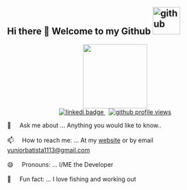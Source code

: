 <h2>Hi there 👋  Welcome to my Github <img width="64" height="64" src="https://img.icons8.com/glyph-neue/64/github.png" alt="github" /></h2>
<div align="center">
  <img align="center" width="150px" height="150px" align="center" src="https://github-photos-readme.s3.us-east-1.amazonaws.com/5885787-removebg-preview.png?response-content-disposition=inline&X-Amz-Security-Token=IQoJb3JpZ2luX2VjEOz%2F%2F%2F%2F%2F%2F%2F%2F%2F%2FwEaCXVzLWVhc3QtMSJIMEYCIQD0z%2BSM1ABGC2ikIxl8%2BtMhoJyQifc%2BrlFVqZR86OEQUAIhAN6qBr0o%2F1n7NPLVmqlAtr%2BrHF59T8uQILCxxakVE%2BwhKuQCCDUQARoMNjY3NDY4Mzk1MDk4IgyerpbAdABszMs00dIqwQI1Opm3eaafnoRC2Ym26ef0%2BKec%2Fc5VIB8WjrTU6s5yvFYuvAqGTD7WgI9t3d%2FD9NxZ4BgfFzOovSBaSzgw4ZxZ8bYX23SxfHE0lTVlUzfR7wfeos2CFLV9Qo3%2BepcU%2B3odfhJZ2PXtD7QhM7Rue%2BDe4hxsvs5tA5IXja6VecULMnUY1lTCVIvqgCZoNAqVGugwSKpj81ATHMwthFFmJN7OaRkyDvhYY1vvZT7pQnALZ0jAyyFIAnM4g%2BmFa7Q%2FWn9n2%2FrHDXDkKi3ob38gFfQ91t%2BS1A2KxsjYbuJmrubQ%2BcMF5%2BJkMmqeqNqBjbHVuKLoZ4x82wr40aGlJQRzQ6Ait9QODceO3kyEYp2SgrD0i3zZEJrrQ1%2BChs4CCNViK2HAeqfWId%2F4pAElRQgdr8VKV67UzEVcEmya0jTO4XUGCQowtdLEqgY6sgL0MMLzCEXiUTsTlufvgX5Omj94W55DtRawIYjqtfDDbjvhIHgZowthTjE%2FG%2B5rB6AIl6mRTvnX9XY6qaLmQxOmZ4w8qmEKv%2BeU4TEGZIklvJKq1UvSVl8VVEVQN51AE5p%2F9idfXGC49v7Idf3WNmCOn0F7qUYhGv7BbmjssfhqjV7wIB8rp%2B4rdaFrkEEFzFKSo4h4sVjz1HawqNUTAVWGZRI6b55Y1JkAwiePisC9BICxXGqztwAzWob%2FLqv6VzX4P4YjlzhLFdfLoCGksrD%2FQbHevtfp5O3pSRlNIaHVPDiR1MZUrXufU%2Bj2vcDgUAsl0s0FP0mDHp691emRcwxShNAtrMZv5U2IsIbzWxWj1%2BtJsBRnJn6olvcgkxyf2D9U%2B4ulyYuTwlJdKgAIBQAITyU%3D&X-Amz-Algorithm=AWS4-HMAC-SHA256&X-Amz-Date=20231112T234802Z&X-Amz-SignedHeaders=host&X-Amz-Expires=300&X-Amz-Credential=ASIAZW2BXOJNJ44F5HSQ%2F20231112%2Fus-east-1%2Fs3%2Faws4_request&X-Amz-Signature=394f8162a005ea9f5e96df7ecd33988da4917c8307e82b07423d5d9f335b8daa" />
</div>
<div align="center">
  <a href="https://www.linkedin.com/in/yunior-profile">
   <img src="https://img.shields.io/badge/LinkedIn-blue?logo=linkedin&logoColor=white" alt="linkedi badge" />
  </a>
  &nbsp;
  <a href="#">
    <img src="https://komarev.com/ghpvc/?username=batistaDev1113&style=flat-square&color=blue" alt="github profile views" />
  </a>
</div>

 💬  &nbsp;&nbsp;&nbsp;&nbsp;Ask me about ... Anything you would like to know..<br /><br />
 📫  &nbsp;&nbsp;&nbsp;&nbsp;How to reach me: ... At my [website](https://yuniorbatista.com) or by email yuniorbatista1113@gmail.com<br /><br />
 😄  &nbsp;&nbsp;&nbsp;&nbsp;Pronouns: ... I/ME the Developer<br /><br />
 🎣  &nbsp;&nbsp;&nbsp;&nbsp;Fun fact: ... I love fishing and working out<br /><br />

 

 

